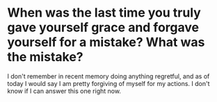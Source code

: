 # When was the last time you truly gave yourself grace and forgave yourself for a mistake? What was the mistake?

I don't remember in recent memory doing anything regretful, and as of today I would say I am pretty forgiving of myself for my actions. I don't know if I can answer this one right now.
